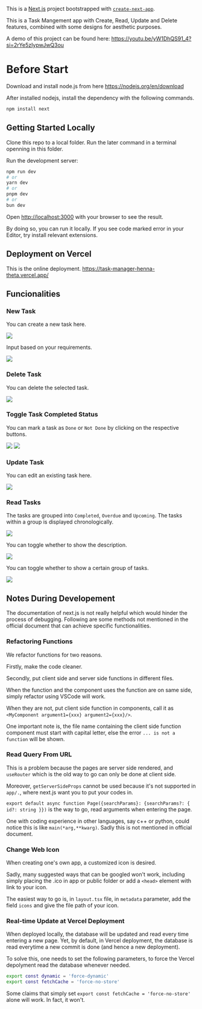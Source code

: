 This is a [Next.js](https://nextjs.org/) project bootstrapped with [`create-next-app`](https://github.com/vercel/next.js/tree/canary/packages/create-next-app).

This is a Task Mangement app with Create, Read, Update and Delete features, combined with some designs for aesthetic purposes.

A demo of this project can be found here: https://youtu.be/yW1DhQS91_4?si=2rYe5zIypwJwQ3ou
# Before Start
Download and install node.js from here
https://nodejs.org/en/download

After installed nodejs, install the dependency with the following commands.
```bash
npm install next
```
## Getting Started Locally
Clone this repo to a local folder. Run the later command in a terminal openning in this folder.

Run the development server:

```bash
npm run dev
# or
yarn dev
# or
pnpm dev
# or
bun dev
```

Open [http://localhost:3000](http://localhost:3000) with your browser to see the result.

By doing so, you can run it locally. If you see code marked error in your Editor, try install relevant extensions.

## Deployment on Vercel
This is the online deployment. https://task-manager-henna-theta.vercel.app/

## Funcionalities
### New Task
You can create a new task here.

![](image.png)

Input based on your requirements.

![](image-1.png)

### Delete Task
You can delete the selected task. 

![](image-2.png)

### Toggle Task Completed Status
You can mark a task as `Done` or `Not Done` by clicking on the respective buttons.

![](image-3.png)
![](image-4.png)

### Update Task
You can edit an existing task here.

![](image-5.png)

### Read Tasks
The tasks are grouped into `Completed`, `Overdue` and `Upcoming`. The tasks within a group is displayed chronologically.

![](image-6.png)

You can toggle whether to show the description.

![](image-7.png)

You can toggle whether to show a certain group of tasks.

![](image-8.png)

## Notes During Developement

The documentation of next.js is not really helpful which would hinder the process of debugging. Following are some methods not mentioned in the official document that can achieve specific functionalities.

### Refactoring Functions
We refactor functions for two reasons.

Firstly, make the code cleaner.

Secondly, put client side and server side functions in different files.

When the function and the component uses the function are on same side, simply refactor using VSCode will work.

When they are not, put client side function in components, call it as `<MyComponent argument1={xxx} argument2={xxx}/>`.

One important note is, the file name containing the client side function component must start with capital letter, else the error `... is not a function` will be shown.

### Read Query From URL
This is a problem because the pages are server side rendered, and `useRouter` which is the old way to go can only be done at client side.

Moreover, `getServerSideProps` cannot be used because it's not supported in `app/.`, where next.js want you to put your codes in.

`export default async function Page({searchParams}: {searchParams?: { id?: string }})` is the way to go, read arguments when entering the page.

One with coding experience in other languages, say c++ or python, could notice this is like `main(*arg,**kwarg)`. Sadly this is not mentioned in official document.

### Change Web Icon
When creating one's own app, a customized icon is desired.

Sadly, many suggested ways that can be googled won't work, including simply placing the .ico in app or public folder or add a `<head>` element with link to your icon.

The easiest way to go is, in `layout.tsx` file, in `metadata` parameter, add the field `icons` and give the file path of your icon. 

### Real-time Update at Vercel Deployment
When deployed locally, the database will be updated and read every time entering a new page. Yet, by default, in Vercel deployment, the database is read everytime a new commit is done (and hence a new deployment).

To solve this, one needs to set the following parameters, to force the Vercel depolyment read the database whenever needed.
```bash
export const dynamic = 'force-dynamic'
export const fetchCache = 'force-no-store'
```
Some claims that simply set `export const fetchCache = 'force-no-store'` alone will work. In fact, it won't.